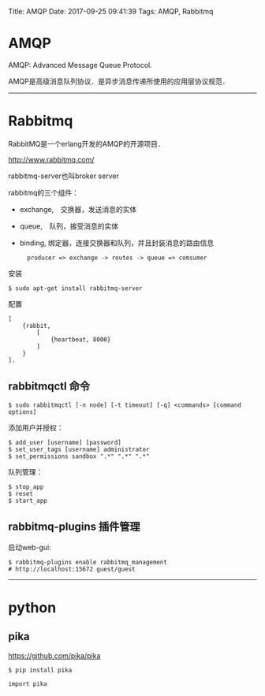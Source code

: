 Title: AMQP
Date: 2017-09-25 09:41:39
Tags: AMQP, Rabbitmq



# AMQP


AMQP: Advanced Message Queue Protocol.

AMQP是高级消息队列协议．是异步消息传递所使用的应用层协议规范．

***

# Rabbitmq

RabbitMQ是一个erlang开发的AMQP的开源项目．

<http://www.rabbitmq.com/>

rabbitmq-server也叫broker server

rabbitmq的三个组件：
* exchange,　交换器，发送消息的实体
* queue,　队列，接受消息的实体
* binding, 绑定器，连接交换器和队列，并且封装消息的路由信息

        producer => exchange -> routes -> queue => comsumer

安装

    $ sudo apt-get install rabbitmq-server

配置

    [
        {rabbit,
            [
                {heartbeat, 8000}
            ]
        }
    ].

## rabbitmqctl 命令

    $ sudo rabbitmqctl [-n node] [-t timeout] [-q] <commands> [command options]

添加用户并授权：

    $ add_user [username] [password]
    $ set_user_tags [username] administrator
    $ set_permissions sandbox ".*" ".*" ".*"

队列管理：

    $ stop_app
    $ reset
    $ start_app

## rabbitmq-plugins 插件管理

启动web-gui:

    $ rabbitmq-plugins enable rabbitmq_management
    # http://localhost:15672 guest/guest

***

# python

## pika

<https://github.com/pika/pika>

    $ pip install pika

    import pika
